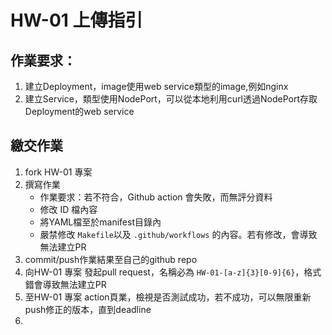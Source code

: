 #  HW-01 上傳指引


## 作業要求：
1. 建立Deployment，image使用web service類型的image,例如nginx
2. 建立Service，類型使用NodePort，可以從本地利用curl透過NodePort存取Deployment的web service

## 繳交作業
1. fork HW-01 專案
3. 撰寫作業
   * 作業要求：若不符合，Github action 會失敗，而無評分資料
   * 修改 ID 檔內容 
   * 將YAML檔至於manifest目錄內
   * 嚴禁修改 `Makefile`以及 `.github/workflows` 的內容。若有修改，會導致無法建立PR
4. commit/push作業結果至自己的github repo
5. 向HW-01 專案 發起pull request，名稱必為 `HW-01-[a-z]{3}[0-9]{6}`，格式錯會導致無法建立PR
6. 至HW-01 專案 action頁業，檢視是否測試成功，若不成功，可以無限重新push修正的版本，直到deadline
7. 
